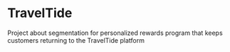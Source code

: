 # TravelTide
Project about segmentation for personalized rewards program that keeps customers returning to the TravelTide platform
